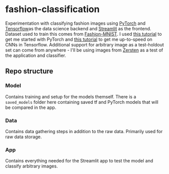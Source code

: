 # fashion-classification
Experimentation with classifying fashion images using [PyTorch](https://pytorch.org/) and [Tensorflow](https://www.tensorflow.org/)as the data science backend and [Streamlit](https://www.streamlit.io/) as the frontend. Dataset used to train this comes from [Fashion-MNIST](https://github.com/zalandoresearch/fashion-mnist). I used [this tutorial](https://towardsdatascience.com/build-a-fashion-mnist-cnn-pytorch-style-efb297e22582) to get me started with PyTorch and [this tutorial](https://www.tensorflow.org/tutorials/images/cnn) to get me up-to-speed on CNNs in Tensorflow. Additional support for arbitrary image as a test-holdout set can come from anywhere - I'll be using images from [Zersten](http://zerstenapparel.com/) as a test of the application and classifier.

## Repo structure
### Model
Contains training and setup for the models themself. There is a `saved_models` folder here containing saved tf and PyTorch models that will be compared in the app.  
### Data
Contains data gathering steps in addition to the raw data. Primarily used for raw data storage.
### App
Contains everything needed for the Streamlit app to test the model and classify arbitrary images.
